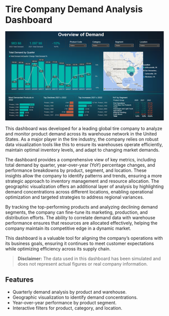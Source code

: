 # Tire Company Demand Analysis Dashboard

![Dashboard Preview](tire-demand-dashboard.png)

This dashboard was developed for a leading global tire company to analyze and monitor product demand across its warehouse network in the United States. As a major player in the tire industry, the company relies on robust data visualization tools like this to ensure its warehouses operate efficiently, maintain optimal inventory levels, and adapt to changing market demands.

The dashboard provides a comprehensive view of key metrics, including total demand by quarter, year-over-year (YoY) percentage changes, and performance breakdowns by product, segment, and location. These insights allow the company to identify patterns and trends, ensuring a more strategic approach to inventory management and resource allocation. The geographic visualization offers an additional layer of analysis by highlighting demand concentrations across different locations, enabling operational optimization and targeted strategies to address regional variances.

By tracking the top-performing products and analyzing declining demand segments, the company can fine-tune its marketing, production, and distribution efforts. The ability to correlate demand data with warehouse performance ensures that resources are allocated effectively, helping the company maintain its competitive edge in a dynamic market.

This dashboard is a valuable tool for aligning the company’s operations with its business goals, ensuring it continues to meet customer expectations while optimizing efficiency across its supply chain.

> **Disclaimer:** The data used in this dashboard has been simulated and does not represent actual figures or real company information.

## Features
- Quarterly demand analysis by product and warehouse.
- Geographic visualization to identify demand concentrations.
- Year-over-year performance by product segment.
- Interactive filters for product, category, and location.
